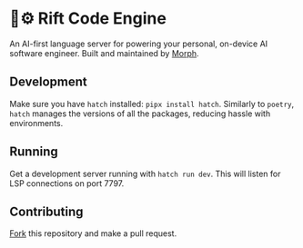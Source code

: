 # ️🤖⚙️ Rift Code Engine

An AI-first language server for powering your personal, on-device AI software engineer. Built and maintained by [Morph](https://morph.so).

## Development

Make sure you have `hatch` installed: `pipx install hatch`.
Similarly to `poetry`, `hatch` manages the versions of all the packages, reducing hassle with environments.

## Running

Get a development server running with `hatch run dev`. This will listen for LSP connections on port 7797.

## Contributing
[Fork](https://docs.github.com/en/get-started/quickstart/contributing-to-projects) this repository and make a pull request.


